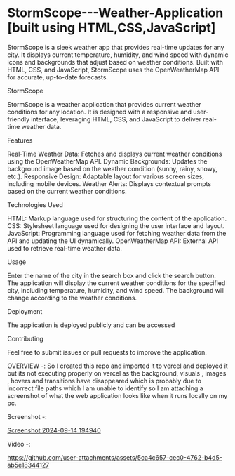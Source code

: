 # StormScope---Weather-Application [built using HTML,CSS,JavaScript]
StormScope is a sleek weather app that provides real-time updates for any city. It displays current temperature, humidity, and wind speed with dynamic icons and backgrounds that adjust based on weather conditions. Built with HTML, CSS, and JavaScript, StormScope uses the OpenWeatherMap API for accurate, up-to-date forecasts.

StormScope

StormScope is a weather application that provides current weather conditions for any location. It is designed with a responsive and user-friendly interface, leveraging HTML, CSS, and JavaScript to deliver real-time weather data.

Features

Real-Time Weather Data: Fetches and displays current weather conditions using the OpenWeatherMap API.
Dynamic Backgrounds: Updates the background image based on the weather condition (sunny, rainy, snowy, etc.).
Responsive Design: Adaptable layout for various screen sizes, including mobile devices.
Weather Alerts: Displays contextual prompts based on the current weather conditions.

Technologies Used

HTML: Markup language used for structuring the content of the application.
CSS: Stylesheet language used for designing the user interface and layout.
JavaScript: Programming language used for fetching weather data from the API and updating the UI dynamically.
OpenWeatherMap API: External API used to retrieve real-time weather data.

Usage

Enter the name of the city in the search box and click the search button.
The application will display the current weather conditions for the specified city, including temperature, humidity, and wind speed.
The background will change according to the weather conditions.

Deployment

The application is deployed publicly and can be accessed 

Contributing

Feel free to submit issues or pull requests to improve the application.

OVERVIEW -: So I created this repo and imported it to vercel and deployed it but its not executing properly on vercel as the background, visuals , images , hovers and transitions have disappeared which is probably due to incorrect file paths which I am unable to identify so I am attaching a screenshot of what the web application looks like when it runs locally on my pc.

Screenshot -:

[Screenshot 2024-09-14 194940](https://github.com/user-attachments/assets/7272c28c-7d14-4572-83f7-cfc6804843fe)

Video -:

https://github.com/user-attachments/assets/5ca4c657-cec0-4762-b4d5-ab5e18344127



